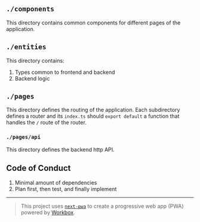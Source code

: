 ## `./components`
This directory contains common components for different pages of the application.

## `./entities`
This directory contains:
1.  Types common to frontend and backend
2.  Backend logic

## `./pages`
This directory defines the routing of the application.
Each subdirectory defines a router and its `index.ts` should `export default` a function that handles the `/` route of the router.
### `./pages/api`
This directory defines the backend http API.

## Code of Conduct
1.  Minimal amount of dependencies
2.  Plan first, then test, and finally implement

_____


> This project uses [`next-pwa`](https://github.com/shadowwalker/next-pwa) to create a progressive web app (PWA) powered by [Workbox](https://developers.google.com/web/tools/workbox/).